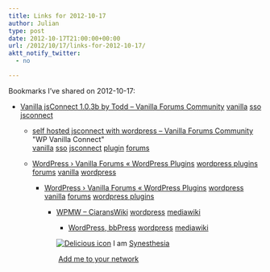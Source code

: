```yaml
---
title: Links for 2012-10-17
author: Julian
type: post
date: 2012-10-17T21:00:00+00:00
url: /2012/10/17/links-for-2012-10-17/
aktt_notify_twitter:
  - no

---
```

Bookmarks I&#8217;ve shared on 2012-10-17:

  * [Vanilla jsConnect 1.0.3b by Todd &#8211; Vanilla Forums Community][1] 
    [vanilla][2] [sso][3] [jsconnect][4] </li> 
    
      * [self hosted jsconnect with wordpress &#8211; Vanilla Forums Community][5]  
        "WP Vanilla Connect"  
        [vanilla][2] [sso][3] [jsconnect][4] [plugin][6] [forums][7] 
      * [WordPress &rsaquo; Vanilla Forums &laquo; WordPress Plugins][8] 
        [wordpress plugins][9] [forums][7] [vanilla][2] [wordpress][10] </li> 
        
          * [WordPress &rsaquo; Vanilla Forums &laquo; WordPress Plugins][11] 
            [wordpress][10] [vanilla][2] [forums][7] [wordpress plugins][9] </li> 
            
              * [WPMW &#8211; CiaransWiki][12] 
                [wordpress][10] [mediawiki][13] </li> 
                
                  * [WordPress, bbPress][14] 
                    [wordpress][10] [mediawiki][13] </li> </ul> 
                    
                    <p class="deliciouslink">
                      <a href="https://del.icio.us/synesthesia" title="See all my bookmarks on del.icio.us"><img src="https://www.synesthesia.co.uk/images/deliciousicon.jpg" alt="Delicious icon" /></a>&nbsp;I am <a href="https://del.icio.us/synesthesia" title="See all my bookmarks on del.icio.us">Synesthesia</a>
                    </p>
                    
                    <p class="deliciouslink">
                      <a href="https://del.icio.us/network?add=synesthesia" title="Add me to your del.icio.us network"><img src="https://www.synesthesia.co.uk/images/add.gif" alt="" /></a>&nbsp;<a href="https://del.icio.us/network?add=synesthesia" title="Add me to your del.icio.us network">Add me to your network</a>
                    </p>

 [1]: https://vanillaforums.org/addon/jsconnect-plugin
 [2]: https://www.delicious.com/synesthesia/vanilla
 [3]: https://www.delicious.com/synesthesia/sso
 [4]: https://www.delicious.com/synesthesia/jsconnect
 [5]: https://vanillaforums.org/discussion/21656
 [6]: https://www.delicious.com/synesthesia/plugin
 [7]: https://www.delicious.com/synesthesia/forums
 [8]: https://wordpress.org/extend/plugins/vanilla-forums/faq/
 [9]: https://www.delicious.com/synesthesia/wordpress+plugins
 [10]: https://www.delicious.com/synesthesia/wordpress
 [11]: https://wordpress.org/extend/plugins/vanilla-forums/installation/
 [12]: https://ciarang.com/wiki/page/WPMW
 [13]: https://www.delicious.com/synesthesia/mediawiki
 [14]: https://insites.ingenesis.net/2008/08/17/wordpress-bbpress-mediawiki/